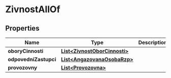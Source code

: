 

# ZivnostAllOf


## Properties

| Name | Type | Description | Notes |
|------------ | ------------- | ------------- | -------------|
|**oboryCinnosti** | [**List&lt;ZivnostOborCinnosti&gt;**](ZivnostOborCinnosti.md) |  |  [optional] |
|**odpovedniZastupci** | [**List&lt;AngazovanaOsobaRzp&gt;**](AngazovanaOsobaRzp.md) |  |  [optional] |
|**provozovny** | [**List&lt;Provozovna&gt;**](Provozovna.md) |  |  [optional] |



